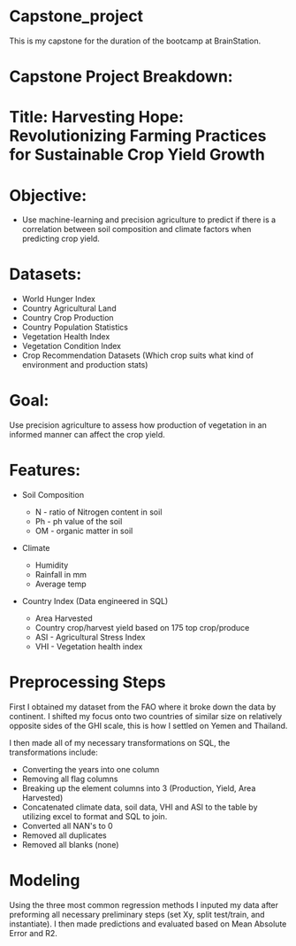 # Capstone_project
This is my capstone for the duration of the bootcamp at BrainStation.

# Capstone Project Breakdown:

# Title: Harvesting Hope: Revolutionizing Farming Practices for Sustainable Crop Yield Growth

# Objective:

- Use machine-learning and precision agriculture to predict if there is a correlation between soil composition and climate factors when predicting crop yield.


# Datasets:
- World Hunger Index
- Country Agricultural Land 
- Country Crop Production
- Country Population Statistics
- Vegetation Health Index
- Vegetation Condition Index
- Crop Recommendation Datasets (Which crop suits what kind of environment and production stats)

# Goal: 
Use precision agriculture to assess how production of vegetation in an informed manner can affect the crop yield.

# Features:
- Soil Composition
    - N - ratio of Nitrogen content in soil
    - Ph - ph value of the soil
    - OM - organic matter in soil

- Climate
    - Humidity
    - Rainfall in mm
    - Average temp

- Country Index (Data engineered in SQL)
    - Area Harvested
    - Country crop/harvest yield based on 175 top crop/produce
    - ASI - Agricultural Stress Index
    - VHI - Vegetation health index

# Preprocessing Steps
First I obtained my dataset from the FAO where it broke down the data by continent. I shifted my focus onto two countries of similar size on relatively opposite sides of the GHI scale, this is how I settled on Yemen and Thailand. 

I then made all of my necessary transformations on SQL, the transformations include:
- Converting the years into one column
- Removing all flag columns
- Breaking up the element columns into 3 (Production, Yield, Area Harvested)
- Concatenated climate data, soil data, VHI and ASI to the table by utilizing excel to format and SQL to join.
- Converted all NAN's to 0
- Removed all duplicates
- Removed all blanks (none)

# Modeling
Using the three most common regression methods I inputed my data after preforming all necessary preliminary steps (set Xy, split test/train, and instantiate). I then made predictions and evaluated based on Mean Absolute Error and R2.



